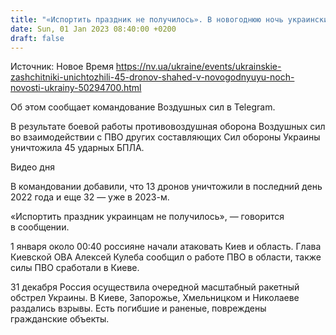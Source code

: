 ```yaml
---
title: "«Испортить праздник не получилось». В новогоднюю ночь украинские защитники уничтожили 45 дронов Shahed"
date: Sun, 01 Jan 2023 08:40:00 +0200
draft: false
---
```

Источник: Новое Время https://nv.ua/ukraine/events/ukrainskie-zashchitniki-unichtozhili-45-dronov-shahed-v-novogodnyuyu-noch-novosti-ukrainy-50294700.html


Об этом сообщает командование Воздушных сил в Telegram.

В результате боевой работы противовоздушная оборона Воздушных сил во взаимодействии с ПВО других составляющих Сил обороны Украины уничтожила 45 ударных БПЛА.

 Видео дня   

В командовании добавили, что 13 дронов уничтожили в последний день 2022 года и еще 32 — уже в 2023-м.

«Испортить праздник украинцам не получилось», — говорится в сообщении.

1 января около 00:40 россияне начали атаковать Киев и область. Глава Киевской ОВА Алексей Кулеба сообщил о работе ПВО в области, также силы ПВО сработали в Киеве.

31 декабря Россия осуществила очередной масштабный ракетный обстрел Украины. В Киеве, Запорожье, Хмельницком и Николаеве раздались взрывы. Есть погибшие и раненые, повреждены гражданские объекты.
